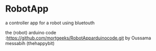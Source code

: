 # RobotApp 
a controller app for a robot
using bluetouth

the (robot) arduino code :https://github.com/mortgeeks/RobotApparduinocode.git 
by Oussama messabih (thehappybit)
